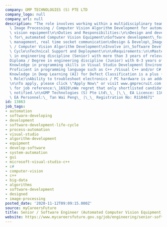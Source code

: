 ```yaml
---
company: GMP TECHNOLOGIES (S) PTE LTD
company_logo: null
company_url: null
description: "The role involves working within a multidisciplinary team to carry out\
  \ Image Processing / Computer Vision Algorithm Development for automated computer\
  \ vision equipment\n\nDuties and Responsibilities:\n\nDesign and develop software\
  \ for\_automated Computer Vision Equipment\nSoftware development\_for GUI, big data\
  \ management, real time socket communication\nDesign & Develop\_Image Processing\
  \ / Computer Vision Algorithm Development\nInvolve in\_Software Development Life\
  \ Cycle\nTechnical Support and Deployment\n\n\nRequirements:\n\nMasters / Degree\
  \ in engineering discipline (Senior) with more than 3 years of relevant experience.\n\
  Diploma / Degree in engineering discipline (Junior) with 0-3 years of relevant experience.\n\
  Knowledge in programming skills in Visual Studio Development Environment is a plus\n\
  Proficient in programming language such as C++ /Visual C++ and/or C# is preferred\n\
  Knowledge in Deep Learning (AI) for Defect Classification is a plus (For Senior\
  \ Role)\nAbility to troubleshoot electronics / PC hardware is an added advantage\n\
  \n\nTo apply, please click \"Apply Now\" or visit www.gmprecruit.com and search\
  \ for job reference:\_16928\nWe regret that only shortlisted candidates will be\
  \ notified.\n\nGMP Technologies (S) Pte Ltd\_\_ |\_\_ EA Licence: 11C3793\_\_ |\
  \ EA Personnel:\_ Tan Wai Peng\_ |\_\_ Registration No: R1104671"
id: 13863
job_tags:
- automation
- software-developing
- development
- software-development-life-cycle
- process-automation
- visual-studio
- algorithm-development
- equipment
- develop-software
- system-automation
- gui
- microsoft-visual-studio-c++
- c#
- computer-vision
- c++
- big-data
- algorithms
- software-development
- designed
- image-processing
posted_date: '2020-11-12T09:09:15.000Z'
source: myCareersFuture
title: Senior / Software Engineer (Automated Computer Vision Equipment)
website: https://www.mycareersfuture.gov.sg/job/engineering/senior-software-engineer-gmp-technologies-9365dec37b2a6a1ead5ad0b86221f2ea
---
```

